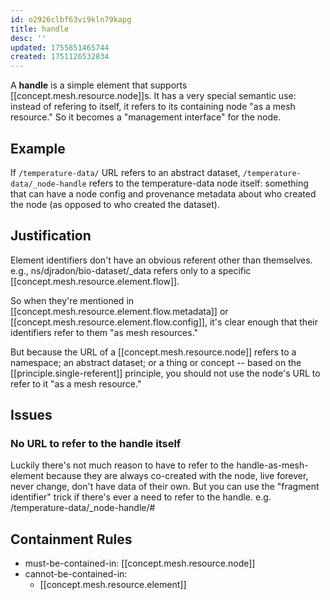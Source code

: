 ```yaml
---
id: o2926clbf63vi9kln79kapg
title: handle
desc: ''
updated: 1755851465744
created: 1751126532834
---
```


A **handle** is a simple element that supports [[concept.mesh.resource.node]]s. It has a very special semantic use: instead of refering to itself, it refers to its containing node "as a mesh resource." So it becomes a "management interface" for the node.

## Example

If `/temperature-data/` URL refers to an abstract dataset, `/temperature-data/_node-handle` refers to the temperature-data node itself: something that can have a node config and provenance metadata about who created the node (as opposed to who created the dataset).

## Justification

Element identifiers don't have an obvious referent other than themselves. e.g., ns/djradon/bio-dataset/_data refers only to a specific [[concept.mesh.resource.element.flow]]. 

So when they're mentioned in [[concept.mesh.resource.element.flow.metadata]] or [[concept.mesh.resource.element.flow.config]], it's clear enough that their identifiers refer to them "as mesh resources."

But because the URL of a [[concept.mesh.resource.node]] refers to a namespace; an abstract dataset; or a thing or concept --  based on the [[principle.single-referent]] principle, you should not use the node's URL to refer to it "as a mesh resource."

## Issues

### No URL to refer to the handle itself

Luckily there's not much reason to have to refer to the handle-as-mesh-element because they are always co-created with the node, live forever, never change, don't have data of their own. But you can use the "fragment identifier" trick if there's ever a need to refer to the handle. e.g. /temperature-data/_node-handle/#


## Containment Rules

- must-be-contained-in: [[concept.mesh.resource.node]]
- cannot-be-contained-in: 
  - [[concept.mesh.resource.element]]
